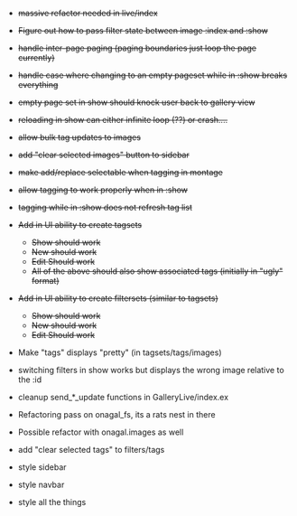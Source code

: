 
- ~~massive refactor needed in live/index~~
- ~~Figure out how to pass filter state between image :index and :show~~
- ~~handle inter-page paging (paging boundaries just loop the page currently)~~
- ~~handle case where changing to an empty pageset while in :show breaks everything~~
- ~~empty page set in show should knock user back to gallery view~~
- ~~reloading in show can either infinite loop (??) or crash....~~
- ~~allow bulk tag updates to images~~
- ~~add "clear selected images" button to sidebar~~
- ~~make add/replace selectable when tagging in montage~~
- ~~allow tagging to work properly when in :show~~
- ~~tagging while in :show does not refresh tag list~~

- ~~Add in UI ability to create tagsets~~
  - ~~Show should work~~
  - ~~New should work~~
  - ~~Edit Should work~~
  - ~~All of the above should also show associated tags (initially in "ugly" format)~~

- ~~Add in UI ability to create filtersets (similar to tagsets)~~
  - ~~Show should work~~
  - ~~New should work~~
  - ~~Edit Should work~~

- Make "tags" displays "pretty" (in tagsets/tags/images)
- switching filters in show works but displays the wrong image relative to the :id
- cleanup send_*_update functions in GalleryLive/index.ex
- Refactoring pass on onagal_fs, its a rats nest in there
- Possible refactor with onagal.images as well
- add "clear selected tags" to filters/tags 
- style sidebar
- style navbar
- style all the things
